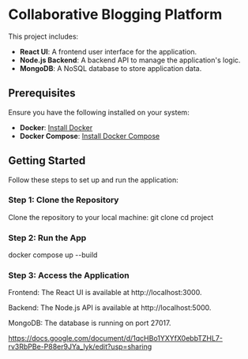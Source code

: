 # Collaborative Blogging Platform

This project includes:
- **React UI**: A frontend user interface for the application.
- **Node.js Backend**: A backend API to manage the application's logic.
- **MongoDB**: A NoSQL database to store application data.

## Prerequisites

Ensure you have the following installed on your system:
- **Docker**: [Install Docker](https://www.docker.com/get-started)
- **Docker Compose**: [Install Docker Compose](https://docs.docker.com/compose/install/)

## Getting Started

Follow these steps to set up and run the application:

### Step 1: Clone the Repository

Clone the repository to your local machine:
git clone <repository-url>
cd project

### Step 2: Run the App
docker compose up --build


### Step 3: Access the Application
Frontend: The React UI is available at http://localhost:3000.

Backend: The Node.js API is available at http://localhost:5000.

MongoDB: The database is running on port 27017.



https://docs.google.com/document/d/1qcHBo1YXYfX0ebbTZHL7-rv3RbPBe-P88er9JYa_lyk/edit?usp=sharing